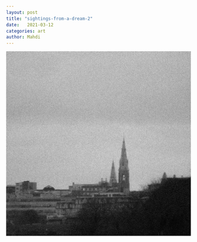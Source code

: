 ```yaml
---
layout: post
title: "sightings-from-a-dream-2"
date:   2021-03-12
categories: art
author: Mahdi
---
```


![boy.](/img/arts/sightings-from-a-dream-2.jpg)
